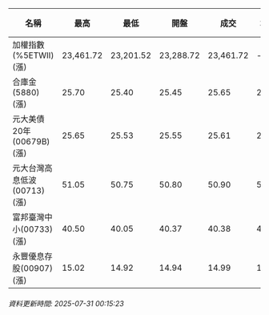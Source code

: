| 名稱 | 最高 | 最低 | 開盤 | 成交 | 均價 | 成交金額(億) | 昨收 | 漲跌幅 | 漲跌 | 總量 | 昨量 | 振幅 |
| -------- | -------- | -------- | -------- |-------- | -------- | -------- |-------- |-------- |-------- | -------- | -------- |-------- |
|加權指數(%5ETWII) (漲)|23,461.72|23,201.52|23,288.72|23,461.72|-|3,274.93|23,201.52|1.12%|260.20|6,054,784|0|1.12%|
|合庫金(5880) (漲)|25.70|25.40|25.45|25.65|25.60|2.05|25.40|0.98%|0.25|8,019|5,953|1.18%|
|元大美債20年(00679B) (漲)|25.65|25.53|25.55|25.61|25.60|13.12|25.25|1.43%|0.36|51,261|39,003|0.48%|
|元大台灣高息低波(00713) (漲)|51.05|50.75|50.80|50.90|50.91|3.42|50.75|0.30%|0.15|6,722|8,954|0.59%|
|富邦臺灣中小(00733) (漲)|40.50|40.05|40.37|40.38|40.27|0.259|40.32|0.15%|0.06|644|1,264|1.12%|
|永豐優息存股(00907) (漲)|15.02|14.92|14.94|14.99|14.97|0.186|14.93|0.40%|0.06|1,242|660|0.67%|
###### 資料更新時間: 2025-07-31 00:15:23